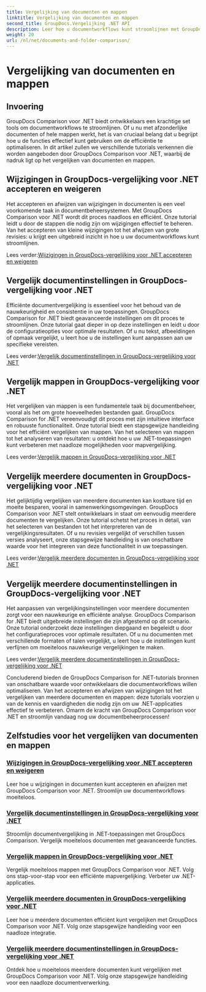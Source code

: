 ```yaml
---
title: Vergelijking van documenten en mappen
linktitle: Vergelijking van documenten en mappen
second_title: GroupDocs.Vergelijking .NET API
description: Leer hoe u documentworkflows kunt stroomlijnen met GroupDocs Comparison for .NET-tutorials. Accepteer, wijs wijzigingen af en vergelijk moeiteloos documenten en mappen.
weight: 20
url: /nl/net/documents-and-folder-comparison/
---
```


# Vergelijking van documenten en mappen

## Invoering

GroupDocs Comparison voor .NET biedt ontwikkelaars een krachtige set tools om documentworkflows te stroomlijnen. Of u nu met afzonderlijke documenten of hele mappen werkt, het is van cruciaal belang dat u begrijpt hoe u de functies effectief kunt gebruiken om de efficiëntie te optimaliseren. In dit artikel zullen we verschillende tutorials verkennen die worden aangeboden door GroupDocs Comparison voor .NET, waarbij de nadruk ligt op het vergelijken van documenten en mappen.

## Wijzigingen in GroupDocs-vergelijking voor .NET accepteren en weigeren

Het accepteren en afwijzen van wijzigingen in documenten is een veel voorkomende taak in documentbeheersystemen. Met GroupDocs Comparison voor .NET wordt dit proces naadloos en efficiënt. Onze tutorial leidt u door de stappen die nodig zijn om wijzigingen effectief te beheren. Van het accepteren van kleine wijzigingen tot het afwijzen van grote revisies: u krijgt een uitgebreid inzicht in hoe u uw documentworkflows kunt stroomlijnen.

 Lees verder:[Wijzigingen in GroupDocs-vergelijking voor .NET accepteren en weigeren](./accept-reject-changes-dotnet/)

## Vergelijk documentinstellingen in GroupDocs-vergelijking voor .NET

Efficiënte documentvergelijking is essentieel voor het behoud van de nauwkeurigheid en consistentie in uw toepassingen. GroupDocs Comparison for .NET biedt geavanceerde instellingen om dit proces te stroomlijnen. Onze tutorial gaat dieper in op deze instellingen en leidt u door de configuratieopties voor optimale resultaten. Of u nu tekst, afbeeldingen of opmaak vergelijkt, u leert hoe u de instellingen kunt aanpassen aan uw specifieke vereisten.

 Lees verder:[Vergelijk documentinstellingen in GroupDocs-vergelijking voor .NET](./compare-documents-settings-dotnet/)

## Vergelijk mappen in GroupDocs-vergelijking voor .NET

Het vergelijken van mappen is een fundamentele taak bij documentbeheer, vooral als het om grote hoeveelheden bestanden gaat. GroupDocs Comparison for .NET vereenvoudigt dit proces met zijn intuïtieve interface en robuuste functionaliteit. Onze tutorial biedt een stapsgewijze handleiding voor het efficiënt vergelijken van mappen. Van het selecteren van mappen tot het analyseren van resultaten: u ontdekt hoe u uw .NET-toepassingen kunt verbeteren met naadloze mogelijkheden voor mapvergelijking.

 Lees verder:[Vergelijk mappen in GroupDocs-vergelijking voor .NET](./compare-folders-dotnet/)

## Vergelijk meerdere documenten in GroupDocs-vergelijking voor .NET

Het gelijktijdig vergelijken van meerdere documenten kan kostbare tijd en moeite besparen, vooral in samenwerkingsomgevingen. GroupDocs Comparison voor .NET stelt ontwikkelaars in staat om eenvoudig meerdere documenten te vergelijken. Onze tutorial schetst het proces in detail, van het selecteren van bestanden tot het interpreteren van de vergelijkingsresultaten. Of u nu revisies vergelijkt of verschillen tussen versies analyseert, onze stapsgewijze handleiding is van onschatbare waarde voor het integreren van deze functionaliteit in uw toepassingen.

 Lees verder:[Vergelijk meerdere documenten in GroupDocs-vergelijking voor .NET](./compare-multiple-documents-dotnet/)

## Vergelijk meerdere documentinstellingen in GroupDocs-vergelijking voor .NET

Het aanpassen van vergelijkingsinstellingen voor meerdere documenten zorgt voor een nauwkeurige en efficiënte analyse. GroupDocs Comparison for .NET biedt uitgebreide instellingen die zijn afgestemd op dit scenario. Onze tutorial onderzoekt deze instellingen diepgaand en begeleidt u door het configuratieproces voor optimale resultaten. Of u nu documenten met verschillende formaten of talen vergelijkt, u leert hoe u de instellingen kunt verfijnen om moeiteloos nauwkeurige vergelijkingen te maken.

 Lees verder:[Vergelijk meerdere documentinstellingen in GroupDocs-vergelijking voor .NET](./compare-multiple-documents-settings-dotnet/)

Concluderend bieden de GroupDocs Comparison for .NET-tutorials bronnen van onschatbare waarde voor ontwikkelaars die documentworkflows willen optimaliseren. Van het accepteren en afwijzen van wijzigingen tot het vergelijken van meerdere documenten en mappen: deze tutorials voorzien u van de kennis en vaardigheden die nodig zijn om uw .NET-applicaties effectief te verbeteren. Omarm de kracht van GroupDocs Comparison voor .NET en stroomlijn vandaag nog uw documentbeheerprocessen!
## Zelfstudies voor het vergelijken van documenten en mappen
### [Wijzigingen in GroupDocs-vergelijking voor .NET accepteren en weigeren](./accept-reject-changes-dotnet/)
Leer hoe u wijzigingen in documenten kunt accepteren en afwijzen met GroupDocs Comparison voor .NET. Stroomlijn uw documentworkflows moeiteloos.
### [Vergelijk documentinstellingen in GroupDocs-vergelijking voor .NET](./compare-documents-settings-dotnet/)
Stroomlijn documentvergelijking in .NET-toepassingen met GroupDocs Comparison. Vergelijk moeiteloos documenten met geavanceerde functies.
### [Vergelijk mappen in GroupDocs-vergelijking voor .NET](./compare-folders-dotnet/)
Vergelijk moeiteloos mappen met GroupDocs Comparison voor .NET. Volg ons stap-voor-stap voor een efficiënte mapvergelijking. Verbeter uw .NET-applicaties.
### [Vergelijk meerdere documenten in GroupDocs-vergelijking voor .NET](./compare-multiple-documents-dotnet/)
Leer hoe u meerdere documenten efficiënt kunt vergelijken met GroupDocs Comparison voor .NET. Volg onze stapsgewijze handleiding voor een naadloze integratie.
### [Vergelijk meerdere documentinstellingen in GroupDocs-vergelijking voor .NET](./compare-multiple-documents-settings-dotnet/)
Ontdek hoe u moeiteloos meerdere documenten kunt vergelijken met GroupDocs Comparison voor .NET. Volg onze stapsgewijze handleiding voor een naadloze documentverwerking.